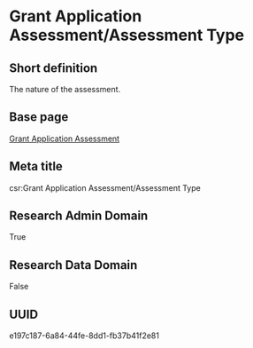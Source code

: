 # Grant Application Assessment/Assessment Type
## Short definition
The nature of the assessment.
## Base page
[Grant Application Assessment](../../Objects/Grant%20Application%20Assessment.md)
## Meta title
csr:Grant Application Assessment/Assessment Type
## Research Admin Domain
True
## Research Data Domain
False
## UUID
e197c187-6a84-44fe-8dd1-fb37b41f2e81
